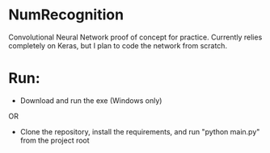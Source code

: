 # NumRecognition
Convolutional Neural Network proof of concept for practice. Currently relies completely on Keras, but I plan to code the network from scratch.

# Run:
* Download and run the exe (Windows only)

OR

* Clone the repository, install the requirements, and run "python main.py" from the project root
